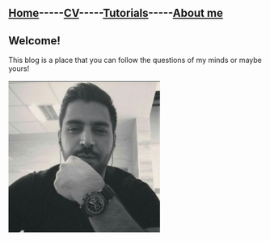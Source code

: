 ## [Home](README.md)-----[CV](cv.md)-----[Tutorials]()-----[About me]()
## Welcome!
This blog is a place that you can follow the questions of my minds or maybe yours!
<br/>
<br/>
<img src="/img/profile.jpg" width="300px" height="300px">
